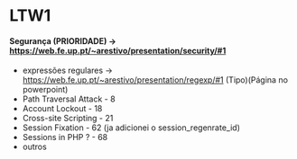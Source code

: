 # LTW1

#### Segurança (PRIORIDADE) -> https://web.fe.up.pt/~arestivo/presentation/security/#1
- expressões regulares -> https://web.fe.up.pt/~arestivo/presentation/regexp/#1
(Tipo)(Página no powerpoint)
- Path Traversal Attack - 8
- Account Lockout - 18
- Cross-site Scripting - 21
- Session Fixation - 62 (ja adicionei o session_regenrate_id)
- Sessions in PHP ? - 68
- outros
